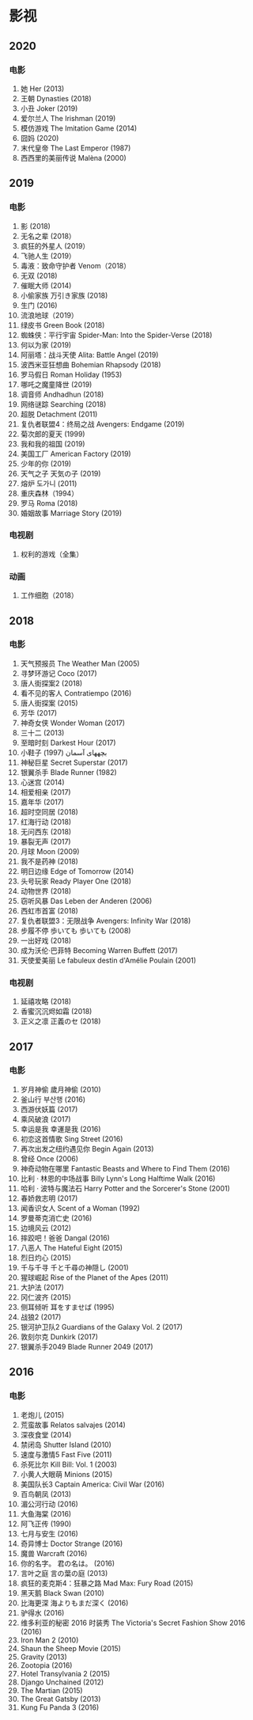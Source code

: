 # 影视

## 2020

### 电影

1. 她 Her (2013)
1. 王朝 Dynasties (2018)
1. 小丑 Joker (2019)
1. 爱尔兰人 The Irishman (2019)
1. 模仿游戏 The Imitation Game (2014)
1. 囧妈 (2020)
1. 末代皇帝 The Last Emperor (1987)
1. 西西里的美丽传说 Malèna (2000)

## 2019

### 电影

1. 影 (2018)
1. 无名之辈 (2018）
1. 疯狂的外星人 (2019）
1. 飞驰人生 (2019）
1. 毒液：致命守护者 Venom（2018）
1. 无双 (2018)
1. 催眠大师 (2014)
1. 小偷家族 万引き家族 (2018)
1. 生门 (2016)
1. 流浪地球（2019）
1. 绿皮书 Green Book (2018)
1. 蜘蛛侠：平行宇宙 Spider-Man: Into the Spider-Verse (2018)
1. 何以为家 (2019)
1. 阿丽塔：战斗天使 Alita: Battle Angel (2019)
1. 波西米亚狂想曲 Bohemian Rhapsody (2018)
1. 罗马假日 Roman Holiday (1953)
1. 哪吒之魔童降世 (2019)
1. 调音师 Andhadhun (2018)
1. 网络谜踪 Searching (2018)
1. 超脱 Detachment (2011)
1. 复仇者联盟4：终局之战 Avengers: Endgame (2019)
1. 菊次郎的夏天 (1999)
1. 我和我的祖国 (2019)
1. 美国工厂 American Factory (2019)
1. 少年的你 (2019)
1. 天气之子 天気の子 (2019)
1. 熔炉 도가니 (2011)
1. 重庆森林（1994）
1. 罗马 Roma (2018)
1. 婚姻故事 Marriage Story (2019)

### 电视剧

1. 权利的游戏（全集）

### 动画

1. 工作细胞（2018）


## 2018

### 电影 

1. 天气预报员 The Weather Man (2005)
1. 寻梦环游记 Coco (2017)
1. 唐人街探案2 (2018)
1. 看不见的客人 Contratiempo (2016)
1. 唐人街探案 (2015)
1. 芳华 (2017)
1. 神奇女侠 Wonder Woman (2017)
1. 三十二 (2013)
1. 至暗时刻 Darkest Hour (2017)
1. 小鞋子 (بچههای آسمان (1997
1. 神秘巨星 Secret Superstar (2017)
1. 银翼杀手 Blade Runner (1982)
1. 心迷宫 (2014)
1. 相爱相亲 (2017)
1. 嘉年华 (2017)
1. 超时空同居 (2018)
1. 红海行动 (2018)
1. 无问西东 (2018)
1. 暴裂无声 (2017)
1. 月球 Moon (2009)
1. 我不是药神 (2018)
1. 明日边缘 Edge of Tomorrow (2014)
1. 头号玩家 Ready Player One (2018)
1. 动物世界 (2018)
1. 窃听风暴 Das Leben der Anderen (2006)
1. 西虹市首富 (2018)
1. 复仇者联盟3：无限战争 Avengers: Infinity War (2018)
1. 步履不停 歩いても 歩いても (2008)
1. 一出好戏 (2018)
1. 成为沃伦·巴菲特 Becoming Warren Buffett (2017)
1. 天使爱美丽 Le fabuleux destin d'Amélie Poulain (2001)


### 电视剧

1. 延禧攻略 (2018)
1. 香蜜沉沉烬如霜 (2018)
1. 正义之凛 正義のセ (2018)

## 2017

### 电影 

1. 岁月神偷 歲月神偷 (2010)
1. 釜山行 부산행 (2016)
1. 西游伏妖篇 (2017)
1. 乘风破浪 (2017)
1. 幸运是我 幸運是我 (2016)
1. 初恋这首情歌 Sing Street (2016)
1. 再次出发之纽约遇见你 Begin Again (2013)
1. 曾经 Once (2006)
1. 神奇动物在哪里 Fantastic Beasts and Where to Find Them (2016)
1. 比利 · 林恩的中场战事 Billy Lynn's Long Halftime Walk (2016)
1. 哈利 · 波特与魔法石 Harry Potter and the Sorcerer's Stone (2001)
1. 春娇救志明 (2017)
1. 闻香识女人 Scent of a Woman (1992)
1. 罗曼蒂克消亡史 (2016)
1. 边境风云 (2012)
1. 摔跤吧！爸爸 Dangal (2016)
1. 八恶人 The Hateful Eight (2015)
1. 烈日灼心 (2015)
1. 千与千寻 千と千尋の神隠し (2001)
1. 猩球崛起 Rise of the Planet of the Apes (2011)
1. 大护法 (2017)
1. 冈仁波齐 (2015)
1. 侧耳倾听 耳をすませば (1995)
1. 战狼2 (2017)
1. 银河护卫队2 Guardians of the Galaxy Vol. 2 (2017)
1. 敦刻尔克 Dunkirk (2017)
1. 银翼杀手2049 Blade Runner 2049 (2017)


## 2016

### 电影 

1. 老炮儿 (2015)
1. 荒蛮故事 Relatos salvajes (2014)
1. 深夜食堂 (2014)
1. 禁闭岛 Shutter Island (2010)
1. 速度与激情5 Fast Five (2011)
1. 杀死比尔 Kill Bill: Vol. 1 (2003)
1. 小黄人大眼萌 Minions (2015)
1. 美国队长3 Captain America: Civil War (2016)
1. 百鸟朝凤 (2013)
1. 湄公河行动 (2016)
1. 大鱼海棠 (2016)
1. 阿飞正传 (1990)
1. 七月与安生 (2016)
1. 奇异博士 Doctor Strange (2016)
1. 魔兽 Warcraft (2016)
1. 你的名字。 君の名は。 (2016)
1. 言叶之庭 言の葉の庭 (2013)
1. 疯狂的麦克斯4：狂暴之路 Mad Max: Fury Road (2015)
1. 黑天鹅 Black Swan (2010)
1. 比海更深 海よりもまだ深く (2016)
1. 驴得水 (2016)
1. 维多利亚的秘密 2016 时装秀 The Victoria's Secret Fashion Show 2016 (2016)
1. Iron Man 2 (2010)
1. Shaun the Sheep Movie (2015)
1. Gravity (2013)
1. Zootopia (2016)
1. Hotel Transylvania 2 (2015)
1. Django Unchained (2012)
1. The Martian (2015)
1. The Great Gatsby (2013)
1. Kung Fu Panda 3 (2016)
